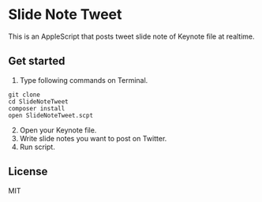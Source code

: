 # Slide Note Tweet
This is an AppleScript that posts tweet slide note of Keynote file at realtime.

## Get started
1. Type following commands on Terminal.
```
git clone
cd SlideNoteTweet
composer install
open SlideNoteTweet.scpt
```
2. Open your Keynote file.
3. Write slide notes you want to post on Twitter.
4. Run script.

## License
MIT
